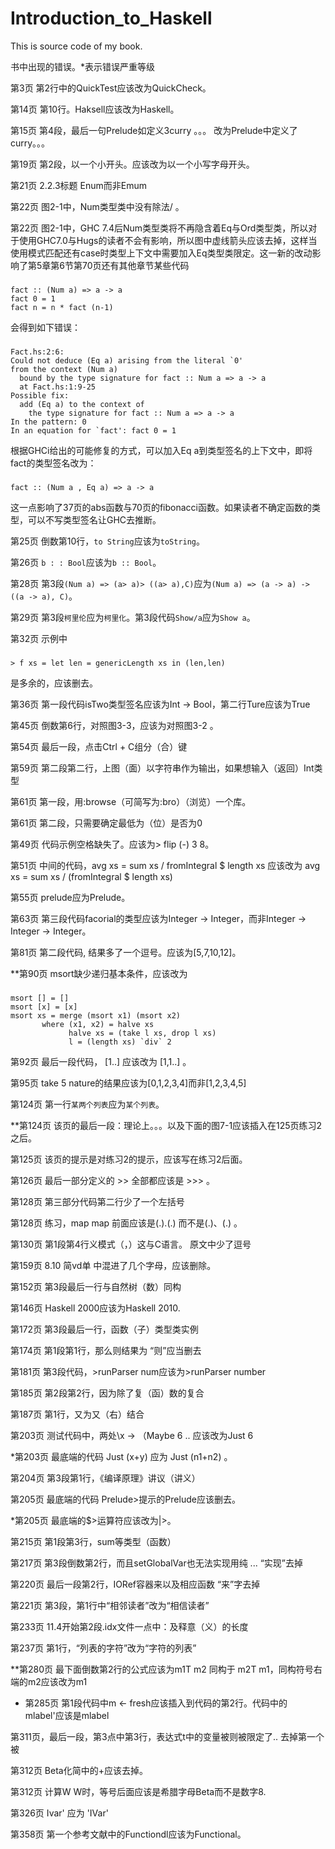 Introduction_to_Haskell
=======================

This is source code of my book.

书中出现的错误。*表示错误严重等级

第3页 第2行中的QuickTest应该改为QuickCheck。

第14页  第10行。Haksell应该改为Haskell。

第15页  第4段，最后一句Prelude如定义3curry 。。。 改为Prelude中定义了curry。。。

第19页  第2段，以一个小开头。应该改为以一个小写字母开头。

第21页  2.2.3标题 Enum而非Emum

第22页  图2-1中，Num类型类中没有除法/ 。

第22页  图2-1中，GHC 7.4后Num类型类将不再隐含着Eq与Ord类型类，所以对于使用GHC7.0与Hugs的读者不会有影响，所以图中虚线箭头应该去掉，这样当使用模式匹配还有case时类型上下文中需要加入Eq类型类限定。这一新的改动影响了第5章第6节第70页还有其他章节某些代码
###
    fact :: (Num a) => a -> a
    fact 0 = 1
    fact n = n * fact (n-1)
会得到如下错误：
### 
    Fact.hs:2:6:
    Could not deduce (Eq a) arising from the literal `0'
    from the context (Num a)
      bound by the type signature for fact :: Num a => a -> a
      at Fact.hs:1:9-25
    Possible fix:
      add (Eq a) to the context of
        the type signature for fact :: Num a => a -> a
    In the pattern: 0
    In an equation for `fact': fact 0 = 1

根据GHCi给出的可能修复的方式，可以加入Eq a到类型签名的上下文中，即将fact的类型签名改为：
###
    fact :: (Num a , Eq a) => a -> a

这一点影响了37页的abs函数与70页的fibonacci函数。如果读者不确定函数的类型，可以不写类型签名让GHC去推断。

第25页  倒数第10行，`to String`应该为`toString`。

第26页  `b : : Bool`应该为`b :: Bool`。

第28页  第3段`(Num a) => (a> a)> ((a> a),C)`应为`(Num a) => (a -> a) -> ((a -> a), C)`。

第29页  第3段`柯里伦`应为`柯里化`。第3段代码`Show/a`应为`Show a`。

第32页 示例中 
### 
    > f xs = let len = genericLength xs in (len,len)
    
是多余的，应该删去。

第36页 第一段代码isTwo类型签名应该为Int -> Bool，第二行Ture应该为True

第45页  倒数第6行，对照图3-3，应该为对照图3-2 。

第54页  最后一段，点击Ctrl + C组分（合）键

第59页  第二段第二行，上图（面）以字符串作为输出，如果想输入（返回）Int类型

第61页 第一段，用:browse（可简写为:bro）（浏览）一个库。

第61页 第二段，只需要确定最低为（位）是否为0

第49页  代码示例空格缺失了。应该为> flip (-) 3 8。

第51页  中间的代码，avg xs = sum xs / fromIntegral $ length xs 应该改为 avg xs = sum xs / (fromIntegral $ length xs)

第55页  prelude应为Prelude。

第63页 第三段代码facorial的类型应该为Integer -> Integer，而非Integer -> Integer -> Integer。

第81页  第二段代码, 结果多了一个逗号。应该为[5,7,10,12]。

**第90页  msort缺少递归基本条件，应该改为

###
    msort [] = [] 
    msort [x] = [x]
    msort xs = merge (msort x1) (msort x2)
           where (x1, x2) = halve xs
                 halve xs = (take l xs, drop l xs)
                 l = (length xs) `div` 2

第92页  最后一段代码， [1..]  应该改为 [1,1..] 。

第95页  take 5 nature的结果应该为[0,1,2,3,4]而非[1,2,3,4,5]

第124页  第一行`某两个列表`应为`某个列表`。

**第124页 该页的最后一段：理论上。。。以及下面的图7-1应该插入在125页练习2之后。

第125页 该页的提示是对练习2的提示，应该写在练习2后面。

第126页 最后一部分定义的 >> 全部都应该是 >>> 。

第128页 第三部分代码第二行少了一个左括号

第128页 练习，map map 前面应该是(.).(.) 而不是(.)、(.) 。

第130页 第1段第4行义模式（，）这与C语言。  原文中少了逗号

第159页 8.10 简vd单 中混进了几个字母，应该删除。

第152页 第3段最后一行与自然树（数）同构

第146页 Haskell 2000应该为Haskell 2010.

第172页 第3段最后一行，函数（子）类型类实例

第174页 第1段第1行，那么则结果为   “则”应当删去

第181页 第3段代码，>runParser num应该为>runParser number

第185页 第2段第2行，因为除了复（函）数的复合

第187页 第1行，又为又（右）结合

第203页 测试代码中，两处\x -> （Maybe 6 .. 应该改为Just 6

*第203页 最底端的代码 Just (x+y) 应为 Just (n1+n2) 。

第204页  第3段第1行，《编译原理》讲议（讲义）

第205页 最底端的代码 Prelude>提示的Prelude应该删去。

*第205页 最底端的$>运算符应该改为|>。

第215页 第1段第3行，sum等类型（函数）

第217页 第3段倒数第2行，而且setGlobalVar也无法实现用纯 ...  “实现”去掉

第220页 最后一段第2行，IORef容器来以及相应函数  “来”字去掉

第221页 第3段，第1行中“相邻读者”改为“相信读者”

第233页 11.4开始第2段.idx文件一点中：及释意（义）的长度

第237页 第1行，“列表的字符”改为“字符的列表”

**第280页 最下面倒数第2行的公式应该为m1T m2 同构于 m2T m1，同构符号右端的m2应该改为m1

* 第285页 第1段代码中m <- fresh应该插入到代码的第2行。代码中的mlabel'应该是mlabel

第311页，最后一段，第3点中第3行，表达式t中的变量被则被限定了.. 去掉第一个被

第312页 Beta化简中的+应该去掉。

第312页 计算W W时，等号后面应该是希腊字母Beta而不是数字8.

第326页 Ivar' 应为 'IVar'

第358页 第一个参考文献中的Functiondl应该为Functional。
